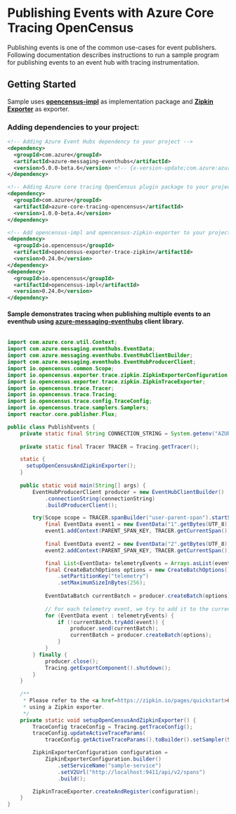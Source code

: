 # Publishing Events with Azure Core Tracing OpenCensus 

Publishing events is one of the common use-cases for event publishers. 
Following documentation describes instructions to run a sample program for publishing events to an event hub with tracing instrumentation.

## Getting Started
Sample uses **[opencensus-impl][opencensus_impl]** as implementation package and **[Zipkin Exporter][zipkin_exporter]** as exporter.

### Adding dependencies to your project:
[//]: # ({x-version-update-start;com.azure:azure-messaging-eventhubs;current})
```xml
<!-- Adding Azure Event Hubs dependency to your project -->
<dependency>
  <groupId>com.azure</groupId>
  <artifactId>azure-messaging-eventhubs</artifactId>
  <version>5.0.0-beta.6</version> <!-- {x-version-update;com.azure:azure-messaging-eventhubs;current} -->
</dependency>
 ```
[//]: # ({x-version-update-end})
```xml
<!-- Adding Azure core tracing OpenCensus plugin package to your project -->
<dependency>
  <groupId>com.azure</groupId>
  <artifactId>azure-core-tracing-opencensus</artifactId>
  <version>1.0.0-beta.4</version>
</dependency>
```
[//]: # ({x-version-update-end})
```xml
<!-- Add opencensus-impl and opencensus-zipkin-exporter to your project -->
<dependency>
  <groupId>io.opencensus</groupId>
  <artifactId>opencensus-exporter-trace-zipkin</artifactId>
  <version>0.24.0</version>
</dependency>
<dependency>
  <groupId>io.opencensus</groupId>
  <artifactId>opencensus-impl</artifactId>
  <version>0.24.0</version>
</dependency>
```

#### Sample demonstrates tracing when publishing multiple events to an eventhub using [azure-messaging-eventhubs][azure_messaging_eventhubs] client library.
```java

import com.azure.core.util.Context;
import com.azure.messaging.eventhubs.EventData;
import com.azure.messaging.eventhubs.EventHubClientBuilder;
import com.azure.messaging.eventhubs.EventHubProducerClient;
import io.opencensus.common.Scope;
import io.opencensus.exporter.trace.zipkin.ZipkinExporterConfiguration;
import io.opencensus.exporter.trace.zipkin.ZipkinTraceExporter;
import io.opencensus.trace.Tracer;
import io.opencensus.trace.Tracing;
import io.opencensus.trace.config.TraceConfig;
import io.opencensus.trace.samplers.Samplers;
import reactor.core.publisher.Flux;

public class PublishEvents {
    private static final String CONNECTION_STRING = System.getenv("AZURE_EVENTHUBS_CONNECTION_STRING");
    
    private static final Tracer TRACER = Tracing.getTracer();

    static {
      setupOpenCensusAndZipkinExporter();
    }
    
    public static void main(String[] args) {
        EventHubProducerClient producer = new EventHubClientBuilder()
            .connectionString(connectionString)
            .buildProducerClient();

        try(Scope scope = TRACER.spanBuilder("user-parent-span").startScopedSpan()) {
            final EventData event1 = new EventData("1".getBytes(UTF_8));
            event1.addContext(PARENT_SPAN_KEY, TRACER.getCurrentSpan());
    
            final EventData event2 = new EventData("2".getBytes(UTF_8));
            event2.addContext(PARENT_SPAN_KEY, TRACER.getCurrentSpan());

            final List<EventData> telemetryEvents = Arrays.asList(event1, event2);
            final CreateBatchOptions options = new CreateBatchOptions()
                .setPartitionKey("telemetry")
                .setMaximumSizeInBytes(256);
    
            EventDataBatch currentBatch = producer.createBatch(options);
    
            // For each telemetry event, we try to add it to the current batch.
            for (EventData event : telemetryEvents) {
                if (!currentBatch.tryAdd(event)) {
                    producer.send(currentBatch);
                    currentBatch = producer.createBatch(options);
                }
            }
        } finally {
            producer.close();            
            Tracing.getExportComponent().shutdown();
        }
    }
    
    /**
     * Please refer to the <a href=https://zipkin.io/pages/quickstart>Quickstart Zipkin</a> for more documentation on
     * using a Zipkin exporter.
     */
    private static void setupOpenCensusAndZipkinExporter() {
        TraceConfig traceConfig = Tracing.getTraceConfig();
        traceConfig.updateActiveTraceParams(
            traceConfig.getActiveTraceParams().toBuilder().setSampler(Samplers.alwaysSample()).build());

        ZipkinExporterConfiguration configuration =
            ZipkinExporterConfiguration.builder()
                .setServiceName("sample-service")
                .setV2Url("http://localhost:9411/api/v2/spans")
                .build();

        ZipkinTraceExporter.createAndRegister(configuration);
    }
}
```
<!-- Links -->
[azure_messaging_eventhubs]: https://mvnrepository.com/artifact/com.azure/azure-messaging-eventhubs/
[opencensus_impl]: https://mvnrepository.com/artifact/io.opencensus/opencensus-impl/
[zipkin_exporter]: https://mvnrepository.com/artifact/io.opencensus/opencensus-exporter-trace-zipkin
